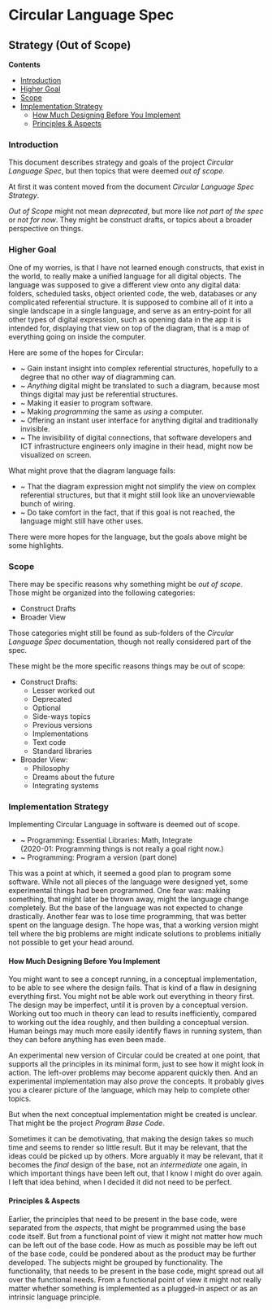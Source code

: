 ﻿Circular Language Spec
======================

Strategy (Out of Scope)
-----------------------

__Contents__

- [Introduction](#introduction)
- [Higher Goal](#higher-goal)
- [Scope](#scope)
- [Implementation Strategy](#implementation-strategy)
    - [How Much Designing Before You Implement](#how-much-designing-before-you-implement)
    - [Principles & Aspects](#principles--aspects)

### Introduction

This document describes strategy and goals of the project *Circular Language Spec*, but then topics that were deemed *out of scope*.

At first it was content moved from the document *Circular Language Spec Strategy*.

*Out of Scope* might not mean *deprecated*, but more like *not part of the spec* or *not for now*. They might be construct drafts, or topics about a broader perspective on things.

### Higher Goal

One of my worries, is that I have not learned enough constructs, that exist in the world, to really make a unified language for all digital objects. The language was supposed to give a different view onto any digital data: folders, scheduled tasks, object oriented code, the web, databases or any complicated referential structure. It is supposed to combine all of it into a single landscape in a single language, and serve as an entry-point for all other types of digital expression, such as opening data in the app it is intended for, displaying that view on top of the diagram, that is a map of everything going on inside the computer.

Here are some of the hopes for Circular:

- ~ Gain instant insight into complex referential structures, hopefully to a degree that no other way of diagramming can.
- ~ *Anything* digital might be translated to such a diagram, because most things digital may just be referential structures.
- ~ Making it easier to program software.
- ~ Making *programming* the same as *using* a computer.
- ~ Offering an instant user interface for anything digital and traditionally invisible.
- ~ The invisibility of digital connections, that software developers and ICT infrastructure engineers only imagine in their head, might now be visualized on screen.

What might prove that the diagram language fails:

- ~ That the diagram expression might not simplify the view on complex referential structures, but that it might still look like an unoverviewable bunch of wiring.
- ~ Do take comfort in the fact, that if this goal is not reached, the language might still have other uses.

There were more hopes for the language, but the goals above might be some highlights.

### Scope

There may be specific reasons why something might be *out of scope*. Those might be organized into the following categories:

- Construct Drafts
- Broader View

Those categories might still be found as sub-folders of the *Circular Language Spec* documentation, though not really considered part of the spec.

These might be the more specific reasons things may be out of scope:

- Construct Drafts:
    - Lesser worked out
    - Deprecated
    - Optional
    - Side-ways topics
    - Previous versions
    - Implementations
    - Text code
    - Standard libraries
- Broader View:
    - Philosophy
    - Dreams about the future
    - Integrating systems

### Implementation Strategy

Implementing Circular Language in software is deemed out of scope.

- ~ Programming: Essential Libraries: Math, Integrate  
    (2020-01: Programming things is not really a goal right now.)
- ~ Programming: Program a version (part done)

This was a point at which, it seemed a good plan to program some software. While not all pieces of the language were designed yet, some experimental things had been programmed. One fear was: making something, that might later be thrown away, might the language change completely. But the base of the language was not expected to change drastically. Another fear was to lose time programming, that was better spent on the language design. The hope was, that a working version might tell where the big problems are might indicate solutions to problems initially not possible to get your head around.

#### How Much Designing Before You Implement

You might want to see a concept running, in a conceptual implementation, to be able to see where the design fails. That is kind of a flaw in designing everything first. You might not be able work out everything in theory first. The design may be imperfect, until it is proven by a conceptual version.  Working out too much in theory can lead to results inefficiently, compared to working out the idea roughly, and then building a conceptual version.  
Human beings may much more easily identify flaws in running system, than they can before anything has even been made.

An experimental new version of Circular could be created at one point, that supports all the principles in its minimal form, just to see how it might look in action. The left-over problems may become apparent quickly then. And an experimental implementation may also *prove* the concepts. It probably gives you a clearer picture of the language, which may help to complete other topics.

But when the next conceptual implementation might be created is unclear. That might be the project *Program Base Code*.

Sometimes it can be demotivating, that making the design takes so much time and seems to render so little result. But it may be relevant, that the ideas could be picked up by others. More arguably it may be relevant, that it becomes the *final* design of the base, not an *intermediate* one again, in which important things have been left out, that I know I might do over again. I left that idea behind, when I decided it did not need to be perfect.

#### Principles & Aspects

Earlier, the principles that need to be present in the base code, were separated from the *aspects*, that might be programmed using the base code itself. But from a functional point of view it might not matter how much can be left out of the base code. How as much as possible may be left out of the base code, could be pondered about as the product may be further developed. The subjects might be grouped by functionality. The functionality, that needs to be present in the base code, might spread out all over the functional needs. From a functional point of view it might not really matter whether something is implemented as a plugged-in aspect or as an intrinsic language principle.